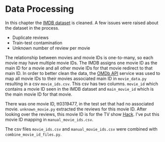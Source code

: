 # Data Processing

In this chapter the [IMDB dataset](https://ai.stanford.edu/~amaas/data/sentiment/) is cleaned. A few issues were raised about the dataset in the process.

- Duplicate reviews
- Train-test contamination
- Unknown number of review per movie

The relationship between movies and movie IDs is one-to-many, so each movie may have multiple movie IDs. The IMDB assigns one movie ID as the main ID for a movie and all other movie IDs for that movie redirect to that main ID. In order to better clean the data, the [OMDb API](https://www.omdbapi.com/) service was used to map all movie IDs to their movies associated main ID in `movie_data.py` resulting in a csv `movie_ids.csv`. This csv has two columns. `movie_id` which contains a movie ID seen in the IMDB dataset and `main_movie_id` which is the main movie ID for that movie.

There was one movie ID, tt0319477, in the test set that had no associated movie. `unknown_movie.py` extracted the reviews for this movie ID. After looking over the reviews, this movie ID is for the TV show [Hack](https://www.imdb.com/title/tt0320022/). I've put this movie ID mapping in `manual_movie_ids.csv`.

The csv files `movie_ids.csv` and `manual_movie_ids.csv` were combined with `combine_movie_id_files.py`.

